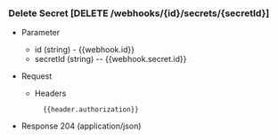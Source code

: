 ### Delete Secret [DELETE /webhooks/{id}/secrets/{secretId}]
+ Parameter
    + id (string) - {{webhook.id}}
    + secretId (string) -- {{webhook.secret.id}}

+ Request
    + Headers
    
            {{header.authorization}}
    
+ Response 204 (application/json)